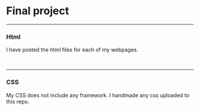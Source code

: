 <h1>Final project</h1>
<hr>
<h3>Html</h3>
<p>I have posted the html files for each of my webpages.</p>
<br> <hr>
<h3>CSS</h3>
<p>My CSS does not include any framework. I handmade any css uploaded to this repo.</p>
